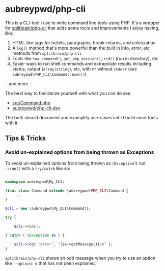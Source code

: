 # aubreypwd/php-cli

This is a CLI-tool I use to write command line tools using PHP. It's a wrapper for [splitbrain/php-cli](https://github.com/splitbrain/php-cli) that adds some tools and improvements I enjoy having, like:

1. HTML-like tags for bullets, paragraphs, break-returns, and colorization
2. A `log()` method that's more powerful than the built in info, error, etc methods from `splitbrain/php-cli`
3. Tools like `has_command()`, `get_php_version()`, `rid()` (run in directory), etc
4. Easier ways to run shell commands and extrapolate results including status, output (`array|string`), etc, with or without `stderr` (see `aubreypwd\PHP_CLI\Command::exec()`)

...and more.

The best way to familiarize yourself with what you can do see:

- [src/Command.php](src/Command.php)
- [aubreypwd/php-cli-dev](https://github.com/aubreypwd/php-cli-dev)

The both should document and examplify use-cases until I build more tools with it.

## Tips & Tricks

### Avoid un-explained options from being thrown as Exceptions

To avoid un-explained options from being thrown as `\Exception`'s run `::run()` with a `try/catch` like so:

```php

namespace aubreypwd\My_CLI;

final class Command extends \aubreypwd\PHP_CLI\Command {
	...
}

$cli = new \aubreypwd\My_CLI\Command();

try {

	$cli->run();

} catch ( \Exception $e ) {

	$cli->log( 'error', "{$e->getMessage()}\n" );
}
```

`splitbrain/php-cli` shows an odd message when you try to use an option like `--option|-o` that has not been explained.